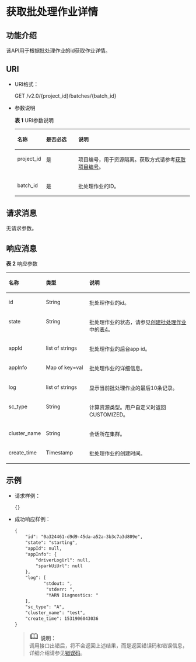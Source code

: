# 获取批处理作业详情<a name="dli_02_0126"></a>

## 功能介绍<a name="zh-cn_topic_0103345064_zh-cn_topic_0102902523_s1f0e4fd3d502405199f36f78e68721aa"></a>

该API用于根据批处理作业的id获取作业详情。

## URI<a name="zh-cn_topic_0103345064_zh-cn_topic_0102902523_s9e1b8ec5b57c422a942b19835da7d66e"></a>

-   URI格式：

    GET /v2.0/\{project\_id\}/batches/\{batch\_id\}

-   参数说明

    **表 1**  URI参数说明

    <a name="zh-cn_topic_0103345064_zh-cn_topic_0102902523_zh-cn_topic_0069077803_table60779388"></a>
    <table><thead align="left"><tr id="zh-cn_topic_0103345064_zh-cn_topic_0102902523_zh-cn_topic_0069077803_row61411666"><th class="cellrowborder" valign="top" width="13%" id="mcps1.2.4.1.1"><p id="zh-cn_topic_0103345064_zh-cn_topic_0102902523_a420a62a594f9410eaea229ffc8037a61"><a name="zh-cn_topic_0103345064_zh-cn_topic_0102902523_a420a62a594f9410eaea229ffc8037a61"></a><a name="zh-cn_topic_0103345064_zh-cn_topic_0102902523_a420a62a594f9410eaea229ffc8037a61"></a>名称</p>
    </th>
    <th class="cellrowborder" valign="top" width="19%" id="mcps1.2.4.1.2"><p id="zh-cn_topic_0103345064_zh-cn_topic_0102902523_zh-cn_topic_0069077803_p873025824211"><a name="zh-cn_topic_0103345064_zh-cn_topic_0102902523_zh-cn_topic_0069077803_p873025824211"></a><a name="zh-cn_topic_0103345064_zh-cn_topic_0102902523_zh-cn_topic_0069077803_p873025824211"></a>是否必选</p>
    </th>
    <th class="cellrowborder" valign="top" width="68%" id="mcps1.2.4.1.3"><p id="zh-cn_topic_0103345064_zh-cn_topic_0102902523_a692d3cd97b464aed90ba6d841900a4a5"><a name="zh-cn_topic_0103345064_zh-cn_topic_0102902523_a692d3cd97b464aed90ba6d841900a4a5"></a><a name="zh-cn_topic_0103345064_zh-cn_topic_0102902523_a692d3cd97b464aed90ba6d841900a4a5"></a>说明</p>
    </th>
    </tr>
    </thead>
    <tbody><tr id="zh-cn_topic_0103345064_zh-cn_topic_0102902523_zh-cn_topic_0069077803_row48589216"><td class="cellrowborder" valign="top" width="13%" headers="mcps1.2.4.1.1 "><p id="zh-cn_topic_0103345064_zh-cn_topic_0102902523_zh-cn_topic_0069077803_p43412436"><a name="zh-cn_topic_0103345064_zh-cn_topic_0102902523_zh-cn_topic_0069077803_p43412436"></a><a name="zh-cn_topic_0103345064_zh-cn_topic_0102902523_zh-cn_topic_0069077803_p43412436"></a>project_id</p>
    </td>
    <td class="cellrowborder" valign="top" width="19%" headers="mcps1.2.4.1.2 "><p id="zh-cn_topic_0103345064_zh-cn_topic_0102902523_zh-cn_topic_0069077803_p26746391"><a name="zh-cn_topic_0103345064_zh-cn_topic_0102902523_zh-cn_topic_0069077803_p26746391"></a><a name="zh-cn_topic_0103345064_zh-cn_topic_0102902523_zh-cn_topic_0069077803_p26746391"></a>是</p>
    </td>
    <td class="cellrowborder" valign="top" width="68%" headers="mcps1.2.4.1.3 "><p id="zh-cn_topic_0103345064_zh-cn_topic_0102902523_zh-cn_topic_0069077803_p18974100"><a name="zh-cn_topic_0103345064_zh-cn_topic_0102902523_zh-cn_topic_0069077803_p18974100"></a><a name="zh-cn_topic_0103345064_zh-cn_topic_0102902523_zh-cn_topic_0069077803_p18974100"></a>项目编号，用于资源隔离。获取方式请参考<a href="获取项目编号.md">获取项目编号</a>。</p>
    </td>
    </tr>
    <tr id="zh-cn_topic_0103345064_row40002247161527"><td class="cellrowborder" valign="top" width="13%" headers="mcps1.2.4.1.1 "><p id="zh-cn_topic_0103345064_p11474470161527"><a name="zh-cn_topic_0103345064_p11474470161527"></a><a name="zh-cn_topic_0103345064_p11474470161527"></a>batch_id</p>
    </td>
    <td class="cellrowborder" valign="top" width="19%" headers="mcps1.2.4.1.2 "><p id="zh-cn_topic_0103345064_p57016873161527"><a name="zh-cn_topic_0103345064_p57016873161527"></a><a name="zh-cn_topic_0103345064_p57016873161527"></a>是</p>
    </td>
    <td class="cellrowborder" valign="top" width="68%" headers="mcps1.2.4.1.3 "><p id="zh-cn_topic_0103345064_p54964009161527"><a name="zh-cn_topic_0103345064_p54964009161527"></a><a name="zh-cn_topic_0103345064_p54964009161527"></a>批处理作业的ID。</p>
    </td>
    </tr>
    </tbody>
    </table>


## 请求消息<a name="zh-cn_topic_0103345064_zh-cn_topic_0102902523_section20458182103"></a>

无请求参数。

## 响应消息<a name="zh-cn_topic_0103345064_zh-cn_topic_0102902523_sd1ecb66580054b2ea403be8b2272a2c7"></a>

**表 2**  响应参数

<a name="zh-cn_topic_0103345064_zh-cn_topic_0102902523_table1391425172812"></a>
<table><thead align="left"><tr id="zh-cn_topic_0103345064_zh-cn_topic_0102902523_row239272520282"><th class="cellrowborder" valign="top" width="16.161616161616163%" id="mcps1.2.4.1.1"><p id="zh-cn_topic_0103345064_zh-cn_topic_0102902523_p73934250283"><a name="zh-cn_topic_0103345064_zh-cn_topic_0102902523_p73934250283"></a><a name="zh-cn_topic_0103345064_zh-cn_topic_0102902523_p73934250283"></a>名称</p>
</th>
<th class="cellrowborder" valign="top" width="24.242424242424242%" id="mcps1.2.4.1.2"><p id="zh-cn_topic_0103345064_zh-cn_topic_0102902523_p93931525182819"><a name="zh-cn_topic_0103345064_zh-cn_topic_0102902523_p93931525182819"></a><a name="zh-cn_topic_0103345064_zh-cn_topic_0102902523_p93931525182819"></a>类型</p>
</th>
<th class="cellrowborder" valign="top" width="59.59595959595959%" id="mcps1.2.4.1.3"><p id="zh-cn_topic_0103345064_zh-cn_topic_0102902523_p339412542814"><a name="zh-cn_topic_0103345064_zh-cn_topic_0102902523_p339412542814"></a><a name="zh-cn_topic_0103345064_zh-cn_topic_0102902523_p339412542814"></a>说明</p>
</th>
</tr>
</thead>
<tbody><tr id="zh-cn_topic_0103345064_row30137760152012"><td class="cellrowborder" valign="top" width="16.161616161616163%" headers="mcps1.2.4.1.1 "><p id="zh-cn_topic_0103345064_p49479537152012"><a name="zh-cn_topic_0103345064_p49479537152012"></a><a name="zh-cn_topic_0103345064_p49479537152012"></a>id</p>
</td>
<td class="cellrowborder" valign="top" width="24.242424242424242%" headers="mcps1.2.4.1.2 "><p id="zh-cn_topic_0103345064_p48419590152012"><a name="zh-cn_topic_0103345064_p48419590152012"></a><a name="zh-cn_topic_0103345064_p48419590152012"></a>String</p>
</td>
<td class="cellrowborder" valign="top" width="59.59595959595959%" headers="mcps1.2.4.1.3 "><p id="zh-cn_topic_0103345064_p29672740152012"><a name="zh-cn_topic_0103345064_p29672740152012"></a><a name="zh-cn_topic_0103345064_p29672740152012"></a>批处理作业的id。</p>
</td>
</tr>
<tr id="zh-cn_topic_0103345064_row40631342152012"><td class="cellrowborder" valign="top" width="16.161616161616163%" headers="mcps1.2.4.1.1 "><p id="zh-cn_topic_0103345064_p22373378152012"><a name="zh-cn_topic_0103345064_p22373378152012"></a><a name="zh-cn_topic_0103345064_p22373378152012"></a>state</p>
</td>
<td class="cellrowborder" valign="top" width="24.242424242424242%" headers="mcps1.2.4.1.2 "><p id="zh-cn_topic_0103345064_p304348152012"><a name="zh-cn_topic_0103345064_p304348152012"></a><a name="zh-cn_topic_0103345064_p304348152012"></a>String</p>
</td>
<td class="cellrowborder" valign="top" width="59.59595959595959%" headers="mcps1.2.4.1.3 "><p id="zh-cn_topic_0103345064_p24652218152012"><a name="zh-cn_topic_0103345064_p24652218152012"></a><a name="zh-cn_topic_0103345064_p24652218152012"></a>批处理作业的状态，请参见<a href="创建批处理作业.md">创建批处理作业</a>中的<a href="创建批处理作业.md#zh-cn_topic_0103343302_table16701351161919">表4</a>。</p>
</td>
</tr>
<tr id="zh-cn_topic_0103345064_row64166917152012"><td class="cellrowborder" valign="top" width="16.161616161616163%" headers="mcps1.2.4.1.1 "><p id="zh-cn_topic_0103345064_p53400622152012"><a name="zh-cn_topic_0103345064_p53400622152012"></a><a name="zh-cn_topic_0103345064_p53400622152012"></a>appId</p>
</td>
<td class="cellrowborder" valign="top" width="24.242424242424242%" headers="mcps1.2.4.1.2 "><p id="zh-cn_topic_0103345064_p30483143152012"><a name="zh-cn_topic_0103345064_p30483143152012"></a><a name="zh-cn_topic_0103345064_p30483143152012"></a>list of strings</p>
</td>
<td class="cellrowborder" valign="top" width="59.59595959595959%" headers="mcps1.2.4.1.3 "><p id="zh-cn_topic_0103345064_p53215488152012"><a name="zh-cn_topic_0103345064_p53215488152012"></a><a name="zh-cn_topic_0103345064_p53215488152012"></a>批处理作业的后台app id。</p>
</td>
</tr>
<tr id="zh-cn_topic_0103345064_row51868900152012"><td class="cellrowborder" valign="top" width="16.161616161616163%" headers="mcps1.2.4.1.1 "><p id="zh-cn_topic_0103345064_p5167372152012"><a name="zh-cn_topic_0103345064_p5167372152012"></a><a name="zh-cn_topic_0103345064_p5167372152012"></a>appInfo</p>
</td>
<td class="cellrowborder" valign="top" width="24.242424242424242%" headers="mcps1.2.4.1.2 "><p id="zh-cn_topic_0103345064_p15904013152012"><a name="zh-cn_topic_0103345064_p15904013152012"></a><a name="zh-cn_topic_0103345064_p15904013152012"></a>Map of key=val</p>
</td>
<td class="cellrowborder" valign="top" width="59.59595959595959%" headers="mcps1.2.4.1.3 "><p id="zh-cn_topic_0103345064_p13156715152012"><a name="zh-cn_topic_0103345064_p13156715152012"></a><a name="zh-cn_topic_0103345064_p13156715152012"></a>批处理作业的详细信息。</p>
</td>
</tr>
<tr id="zh-cn_topic_0103345064_row57958994152012"><td class="cellrowborder" valign="top" width="16.161616161616163%" headers="mcps1.2.4.1.1 "><p id="zh-cn_topic_0103345064_p61787004152012"><a name="zh-cn_topic_0103345064_p61787004152012"></a><a name="zh-cn_topic_0103345064_p61787004152012"></a>log</p>
</td>
<td class="cellrowborder" valign="top" width="24.242424242424242%" headers="mcps1.2.4.1.2 "><p id="zh-cn_topic_0103345064_p38691391152012"><a name="zh-cn_topic_0103345064_p38691391152012"></a><a name="zh-cn_topic_0103345064_p38691391152012"></a>list of strings</p>
</td>
<td class="cellrowborder" valign="top" width="59.59595959595959%" headers="mcps1.2.4.1.3 "><p id="zh-cn_topic_0103345064_p46995004152012"><a name="zh-cn_topic_0103345064_p46995004152012"></a><a name="zh-cn_topic_0103345064_p46995004152012"></a>显示当前批处理作业的最后10条记录。</p>
</td>
</tr>
<tr id="row5524844151516"><td class="cellrowborder" valign="top" width="16.161616161616163%" headers="mcps1.2.4.1.1 "><p id="p41226725615"><a name="p41226725615"></a><a name="p41226725615"></a>sc_type</p>
</td>
<td class="cellrowborder" valign="top" width="24.242424242424242%" headers="mcps1.2.4.1.2 "><p id="p412210718560"><a name="p412210718560"></a><a name="p412210718560"></a>String</p>
</td>
<td class="cellrowborder" valign="top" width="59.59595959595959%" headers="mcps1.2.4.1.3 "><p id="p580458205614"><a name="p580458205614"></a><a name="p580458205614"></a>计算资源类型。用户自定义时返回CUSTOMIZED。</p>
</td>
</tr>
<tr id="row14573184651516"><td class="cellrowborder" valign="top" width="16.161616161616163%" headers="mcps1.2.4.1.1 "><p id="p8993199175614"><a name="p8993199175614"></a><a name="p8993199175614"></a>cluster_name</p>
</td>
<td class="cellrowborder" valign="top" width="24.242424242424242%" headers="mcps1.2.4.1.2 "><p id="p4993999566"><a name="p4993999566"></a><a name="p4993999566"></a>String</p>
</td>
<td class="cellrowborder" valign="top" width="59.59595959595959%" headers="mcps1.2.4.1.3 "><p id="p1099316912566"><a name="p1099316912566"></a><a name="p1099316912566"></a>会话所在集群。</p>
</td>
</tr>
<tr id="row8398507114143"><td class="cellrowborder" valign="top" width="16.161616161616163%" headers="mcps1.2.4.1.1 "><p id="p9190486114143"><a name="p9190486114143"></a><a name="p9190486114143"></a>create_time</p>
</td>
<td class="cellrowborder" valign="top" width="24.242424242424242%" headers="mcps1.2.4.1.2 "><p id="p6231914114143"><a name="p6231914114143"></a><a name="p6231914114143"></a>Timestamp</p>
</td>
<td class="cellrowborder" valign="top" width="59.59595959595959%" headers="mcps1.2.4.1.3 "><p id="p35022989114143"><a name="p35022989114143"></a><a name="p35022989114143"></a>批处理作业的创建时间。</p>
</td>
</tr>
</tbody>
</table>

## 示例<a name="zh-cn_topic_0103345064_zh-cn_topic_0102902523_section17446171164041"></a>

-   请求样例：

    ```
    {}
    ```

-   成功响应样例：

    ```
    {
        "id": "0a324461-d9d9-45da-a52a-3b3c7a3d809e",
        "state": "starting",
        "appId": null,
        "appInfo": {
            "driverLogUrl": null,
            "sparkUiUrl": null
        },
        "log": [
               "stdout: ",
                "stderr: ",
                "YARN Diagnostics: "
        ],
        "sc_type": "A",
        "cluster_name": "test",
        "create_time": 1531906043036
    }
    ```

    >![](public_sys-resources/icon-note.gif) **说明：**   
    >调用接口出错后，将不会返回上述结果，而是返回错误码和错误信息，详细介绍请参见[错误码](错误码.md)。  


